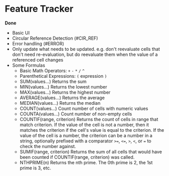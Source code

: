 # Feature Tracker

**Done**

- Basic UI
- Circular Reference Detection (#CIR_REF)
- Error handling (#ERROR)
- Only update what needs to be updated. e.g. don't reevaluate cells that don't need re-evaluation, but do reevaluate them when the value of a referenced cell changes
- Some Formulas
    - Basic Math Operators: `+` `-` `*` `/` `^`
    - Parenthetical Expressions: `(` expression `)`
    - SUM(values...) Returns the sum
    - MIN(values...) Returns the lowest number
    - MAX(values...) Returns the highest number
    - AVERAGE(values...) Returns the average
    - MEDIAN(values...) Returns the median
    - COUNT(values...) Count number of cells with numeric values
    - COUNTA(values...) Count number of non-empty cells
    - COUNTIF(range, criterion) Returns the count of cells in range that match criterion.
        If the value of the cell is not a number, then it matches the criterion if the
        cell's value is equal to the criterion. If the value of the cell is a number, 
        the criterion can be a number in a string, optionally prefixed with a comparator
        `>=`, `<=`, `>`, `<`, or `=` to check the number against.
    - SUMIF(range, criterion) Returns the sum of all cells that would have been
      counted if COUNTIF(range, criterion) was called.
    - NTHPRIME(n) Returns the nth prime. The 0th prime is 2, the 1st prime is 3, etc.
